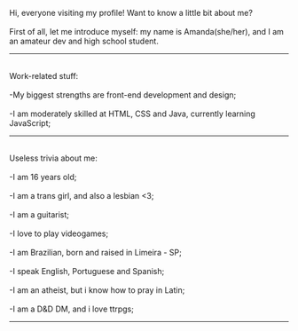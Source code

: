 Hi, everyone visiting my profile! Want to know a little bit about me?
<br>
<br>
First of all, let me introduce myself: my name is Amanda(she/her), and I am an amateur dev and high school student.
<hr>
<br>
Work-related stuff:
<br>
<br>
-My biggest strengths are front-end development and design;
<br>
<br>
-I am moderately skilled at HTML, CSS and Java, currently learning JavaScript;
<br>
<hr>
<br>
Useless trivia about me:
<br>
<br>
-I am 16 years old;
<br>
<br>
-I am a trans girl, and also a lesbian <3;
<br>
<br>
-I am a guitarist;
<br>
<br>
-I love to play videogames;
<br>
<br>
-I am Brazilian, born and raised in Limeira - SP;
<br>
<br>
-I speak English, Portuguese and Spanish;
<br>
<br>
-I am an atheist, but i know how to pray in Latin;
<br>
<br>
-I am a D&D DM, and i love ttrpgs;
<br>
<hr>
